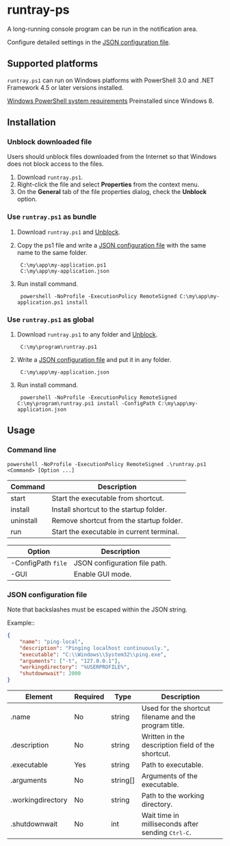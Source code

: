 # runtray-ps

A long-running console program can be run in the notification area.

Configure detailed settings in the [JSON configuration file](#json-configuration-file).

## Supported platforms

`runtray.ps1` can run on Windows platforms with PowerShell 3.0 and .NET Framework 4.5 or later versions installed.

[Windows PowerShell system requirements](https://learn.microsoft.com/powershell/scripting/windows-powershell/install/windows-powershell-system-requirements)
Preinstalled since Windows 8.

## Installation

### Unblock downloaded file

Users should unblock files downloaded from the Internet so that Windows does not block access to the files.

1. Download `runtray.ps1`.
2. Right-click the file and select **Properties** from the context menu.
3. On the **General** tab of the file properties dialog, check the **Unblock** option.

### Use `runtray.ps1` as bundle

1. Download `runtray.ps1` and [Unblock](unblock-downloaded-file).
2. Copy the ps1 file and write a [JSON configuration file](#json-configuration-file) with the same name to the same folder.

        C:\my\app\my-application.ps1
        C:\my\app\my-application.json

3. Run install command.

        powershell -NoProfile -ExecutionPolicy RemoteSigned C:\my\app\my-application.ps1 install

### Use `runtray.ps1` as global

1. Download `runtray.ps1` to any folder and [Unblock](unblock-downloaded-file).

        C:\my\program\runtray.ps1

2. Write a [JSON configuration file](#json-configuration-file) and put it in any folder.

        C:\my\app\my-application.json

3. Run install command.

        powershell -NoProfile -ExecutionPolicy RemoteSigned C:\my\program\runtray.ps1 install -ConfigPath C:\my\app\my-application.json

## Usage

### Command line

    powershell -NoProfile -ExecutionPolicy RemoteSigned .\runtray.ps1 <Command> [Option ...]

| Command   | Description                               |
| -------   | -----------                               |
| start     | Start the executable from shortcut.       |
| install   | Install shortcut to the startup folder.   |
| uninstall | Remove shortcut from the startup folder.  |
| run       | Start the executable in current terminal. |

| Option              | Description                     |
| ------              | -----------                     |
| -ConfigPath `file`  | JSON configuration file path.   |
| -GUI                | Enable GUI mode.                |

### JSON configuration file

Note that backslashes must be escaped within the JSON string.

Example::
```json
{
    "name": "ping-local",
    "description": "Pinging localhost continuously.",
    "executable": "C:\\Windows\\System32\\ping.exe",
    "arguments": ["-t", "127.0.0.1"],
    "workingdirectory": "%USERPROFILE%",
    "shutdownwait": 2000
}
```

| Element           | Required | Type     | Description                                                |
| -------           | -------- | ----     | -----------                                                |
| .name             | No       | string   | Used for the shortcut filename and the program title.      |
| .description      | No       | string   | Written in the description field of the shortcut.          |
| .executable       | Yes      | string   | Path to executable.                                        |
| .arguments        | No       | string[] | Arguments of the executable.                               |
| .workingdirectory | No       | string   | Path to the working directory.                             |
| .shutdownwait     | No       | int      | Wait time in milliseconds after sending <kbd>Ctrl-C</kbd>. |
